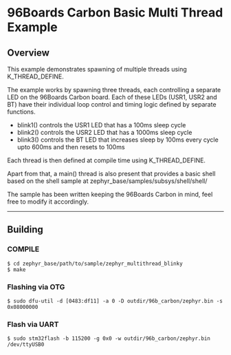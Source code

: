 # 96Boards Carbon Basic Multi Thread Example
## Overview

This example demonstrates spawning of multiple threads using K_THREAD_DEFINE.

The example works by spawning  three threads, each controlling a separate LED
on the 96Boards Carbon board. Each of these LEDs (USR1, USR2 and BT) have
their individual loop control and timing logic defined by separate functions.

- blink1() controls the USR1 LED that has a 100ms sleep cycle
- blink2() controls the USR2 LED that has a 1000ms sleep cycle
- blink3() controls the BT LED that increases sleep by 100ms every cycle
	 upto 600ms and then resets to 100ms


Each thread is then defined at compile time using K_THREAD_DEFINE.

Apart from that, a main() thread is also present that provides a basic shell
based on the shell sample at zephyr_base/samples/subsys/shell/shell/

The sample has been written keeping the 96Boards Carbon in mind, feel free to
modify it accordingly.
***

## Building

### COMPILE
```shell
$ cd zephyr_base/path/to/sample/zephyr_multithread_blinky
$ make
```

### Flashing via OTG
```shell
$ sudo dfu-util -d [0483:df11] -a 0 -D outdir/96b_carbon/zephyr.bin -s 0x08000000
```
### Flash via UART
```shell
$ sudo stm32flash -b 115200 -g 0x0 -w outdir/96b_carbon/zephyr.bin /dev/ttyUSB0
```
